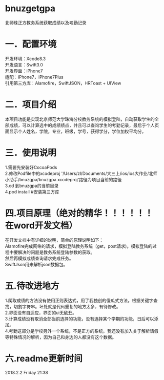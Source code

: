 # bnuzgetgpa
北师珠正方教务系统获取成绩以及考勤记录

一．配置环境
====
开发环境：Xcode8.3  
开发语言：Swift3.0  
开发界面：iPhone7  
适配：iPhone7，iPhone7Plus  
引用第三方库：Alamofire，SwiftJSON，HRToast + UIView  

二．项目介绍
====
本项目功能是实现北京师范大学珠海分校教务系统的模拟登陆，自动获取学生的全部成绩，可以计算选中的成绩绩点，并且可以查询学生的考勤记录，最后于个人页面显示个人姓名，学院，专业，班级，学号，获得学分，学位加权平均分。

三．使用说明
====
1.需要先安装好CocoaPods  
2.修改Podfile中的xcodeproj '/Users/zl/Documents/大三上/ios/ios大作业/北师小助手/bnuzgpa/bnuzgpa.xcodeproj'路径为项目当前的路径  
3.cd 到bnuzgpa的当前目录  
4.pod install #安装第三方库  

四.项目原理（绝对的精华！！！！！！在word开发文档）
====
在开发文档中有详细的说明，简单的原理说明如下：  
Alamofire完成网络的请求，模拟登陆教务系统（get，post请求)，模拟登陆的过程中要解决的问题是教务系统登陆参数的获取。  
然后再模拟成绩查询请求完成任务。  
SwiftJson用来解析json数据包。  

五.待改进地方
====
1.爬取成绩的方法没有使用正则表达式，用了我独创的傻瓜式方法，根据关键字查找，切割字符串。坏处就是代码重复的地方太多，有待修改。  
2.界面没有自适应，界面的ui无敌丑。  
3.计算成绩没有取消全部当前选择的功能，没有选择某个学期的功能，日后可以添加。  
4.考勤这部分是学校另外一个系统，不是正方的系统。我还没有加入关于解析请假等特殊情况的解析，因为自己和身边的人都没有这个数据。  

六.readme更新时间
====
2018.2.2 Friday 21:38 
